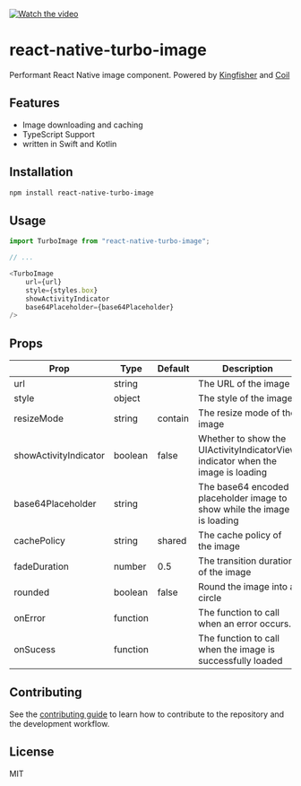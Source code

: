 [![Watch the video](https://github.com/duguyihou/react-native-turbo-image/assets/9347790/96d180db-2129-4b61-a59a-c91db6218057)](https://github.com/duguyihou/react-native-turbo-image/assets/9347790/80e97f77-e6bd-4941-bb23-429a04f11af4)

# react-native-turbo-image

Performant React Native image component. Powered by [Kingfisher](https://github.com/onevcat/Kingfisher) and [Coil](https://github.com/coil-kt/coil)

## Features

- Image downloading and caching
- TypeScript Support
- written in Swift and Kotlin
## Installation

```sh
npm install react-native-turbo-image
```

## Usage

```js
import TurboImage from "react-native-turbo-image";

// ...

<TurboImage
    url={url}
    style={styles.box}
    showActivityIndicator
    base64Placeholder={base64Placeholder}
/>
```

## Props

| Prop                      | Type     | Default | Description                                                                                          |
| ------------------------- | -------- | ------- | ---------------------------------------------------------------------------------------------------- |
| url                       | string   |         | The URL of the image                                                                                 |
| style                     | object   |         | The style of the image                                                                               |
| resizeMode                | string   | contain | The resize mode of the image                                                                         |
| showActivityIndicator     | boolean  | false   | Whether to show the UIActivityIndicatorView indicator when the image is loading                      |
| base64Placeholder         | string   |         | The base64 encoded placeholder image to show while the image is loading                              |
| cachePolicy               | string   | shared  | The cache policy of the image                                                                        |
| fadeDuration              | number   | 0.5     | The transition duration of the image                                                                 |
| rounded                   | boolean  | false   | Round the image into a circle                                                                        |
| onError                   | function |         | The function to call when an error occurs.                                                           |
| onSucess                  | function |         | The function to call when the image is successfully loaded                                           |

## Contributing

See the [contributing guide](CONTRIBUTING.md) to learn how to contribute to the repository and the development workflow.

## License

MIT
